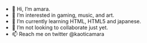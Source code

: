 - 👋 Hi, I’m amara.
- 👀 I’m interested in gaming, music, and art.
- 🌱 I’m currently learning HTML, HTML5 and japanese.
- 💞️ I’m not looking to collaborate just yet.
- 📫 Reach me on twitter @kaoticamara
<!---
kaoticamara/kaoticamara is a ✨ special ✨ repository because its `README.md` (this file) appears on your GitHub profile.
You can click the Preview link to take a look at your changes.
--->
